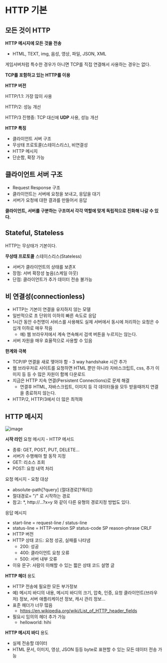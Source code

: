 # HTTP 기본

## 모든 것이 HTTP

**HTTP 메시지에 모든 것을 전송**

- HTML, TEXT, img, 음성, 영상, 파일, JSON, XML

게임서버처럼 특수한 경우가 아니면 TCP를 직접 연결해서 사용하는 경우는 없다.

**TCP를 포함하고 있는 HTTP를 이용**

**HTTP 버전**

HTTP/1.1: 가장 많이 사용

HTTP/2: 성능 개선

HTTP/3 진행중: TCP 대신에 **UDP** 사용, 성능 개선

**HTTP 특징**

- 클라이언트 서버 구조
- 무상태 프로토콜(스테이스리스), 비연결성
- HTTP 메시지
- 단순함, 확장 가능

## 클라이언트 서버 구조

- Request Response 구조
- 클라이언트는 서버에 요청을 보내고, 응답을 대기
- 서버가 요청에 대한 결과를 만들어서 응답

**클라이언트, 서버를 구분하는 구조여서 각각 역할에 맞게 독립적으로 진화해 나갈 수 있다.**

## Stateful, Stateless

HTTP는 무상태가 기본이다.

**무상태 프로토콜**
스테이스리스(Stateless)

- 서버가 클라이언트의 상태를 보존X
- 장점: 서버 확장성 높음(스케일 아웃)
- 단점: 클라이언트가 추가 데이터 전송 불가능

## 비 연결성(connectionless)

- HTTP는 기본이 연결을 유지하지 않는 모델
- 일반적으로 초 단위의 이하의 빠른 속도로 응답
- 1시간 동안 수천명이 서비스를 사용해도 실제 서버에서 동시에 처리하는 요청은 수십개 이하로 매우 작음
    - 예) 웹 브라우저에서 계속 연속해서 검색 버튼을 누르지는 않는다.
- 서버 자원을 매우 효율적으로 사용할 수 있음

**한계와 극복**

- TCP/IP 연결을 새로 맺어야 함 - 3 way handshake 시간 추가
- 웹 브라우저로 사이트를 요청하면 HTML 뿐만 아니라 자바스크립트, css, 추가 이미지 등
등 수 많은 자원이 함께 다운로드
- 지금은 HTTP 지속 연결(Persistent Connections)로 문제 해결
    - 연결후 HTML, 자바스크립트, 이미지 등 각 데이터들을 모두 받을때까지 연결을 종료하지 않는다.
- HTTP/2, HTTP/3에서 더 많은 최적화

## HTTP 메시지

![image](https://user-images.githubusercontent.com/106286686/208064909-a8a9b989-95ca-4e6a-ace2-0c615a6ff0a1.png)

**시작 라인**
요청 메시지 - HTTP 메서드

- 종류: GET, POST, PUT, DELETE...
- 서버가 수행해야 할 동작 지정
- GET: 리소스 조회
- POST: 요청 내역 처리

요청 메시지 - 요청 대상

- absolute-path[?query] (절대경로[?쿼리])
- 절대경로= "/" 로 시작하는 경로
- 참고: *, http://...?x=y 와 같이 다른 유형의 경로지정 방법도 있다.

응답 메시지

- start-line = request-line / status-line
- status-line = HTTP-version SP status-code SP reason-phrase CRLF
- HTTP 버전
- HTTP 상태 코드: 요청 성공, 실패를 나타냄
    - 200: 성공
    - 400: 클라이언트 요청 오류
    - 500: 서버 내부 오류
- 이유 문구: 사람이 이해할 수 있는 짧은 상태 코드 설명 글

**HTTP 헤더**
용도

- HTTP 전송에 필요한 모든 부가정보
- 예) 메시지 바디의 내용, 메시지 바디의 크기, 압축, 인증, 요청 클라이언트(브라우저) 정보,
서버 애플리케이션 정보, 캐시 관리 정보...
- 표준 헤더가 너무 많음
    - https://en.wikipedia.org/wiki/List_of_HTTP_header_fields
- 필요시 임의의 헤더 추가 가능
    - helloworld: hihi

**HTTP 메시지 바디**
용도

- 실제 전송할 데이터
- HTML 문서, 이미지, 영상, JSON 등등 byte로 표현할 수 있는 모든 데이터 전송 가능
